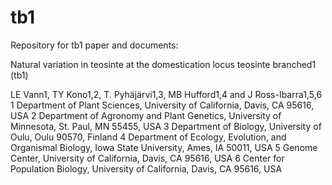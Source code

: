 tb1
===

Repository for tb1 paper and documents:

Natural variation in teosinte at the domestication locus teosinte branched1 (tb1)

LE Vann1, TY Kono1,2, T. Pyhäjärvi1,3, MB Hufford1,4 and J Ross-Ibarra1,5,6
1 Department of Plant Sciences, University of California, Davis, CA 95616, USA
2 Department of Agronomy and Plant Genetics, University of Minnesota, St. Paul, MN 55455, USA
3 Department of Biology, University of Oulu, Oulu 90570, Finland
4 Department of Ecology, Evolution, and Organismal Biology, Iowa State University, Ames, IA 50011, USA
5 Genome Center, University of California, Davis, CA 95616, USA
6 Center for Population Biology, University of California, Davis, CA 95616, USA

